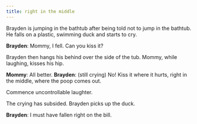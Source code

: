 ```yaml
---
title: right in the middle
---
```


Brayden is jumping in the bathtub after being told not to jump in the bathtub. He falls on a plastic, swimming duck and starts to cry.  

__Brayden__: Mommy, I fell.  Can you kiss it?  

Brayden then hangs his behind over the side of the tub.  Mommy, while laughing, kisses his hip.

__Mommy__:  All better.
__Brayden__: (still crying) No!  Kiss it where it hurts, right in the middle, where the poop comes out.  

Commence uncontrollable laughter.

The crying has subsided.  Brayden picks up the duck.

__Brayden__:  I must have fallen right on the bill.
